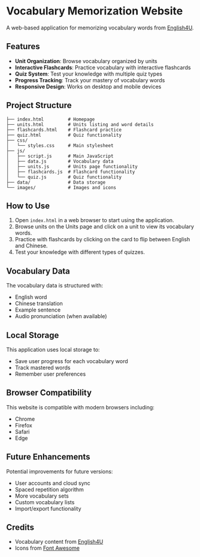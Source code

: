 # Vocabulary Memorization Website

A web-based application for memorizing vocabulary words from [English4U](https://magazine.english4u.net/Voca/video/e68f9f79-af96-4878-a2fc-6813275a3a46).

## Features

- **Unit Organization**: Browse vocabulary organized by units
- **Interactive Flashcards**: Practice vocabulary with interactive flashcards
- **Quiz System**: Test your knowledge with multiple quiz types
- **Progress Tracking**: Track your mastery of vocabulary words
- **Responsive Design**: Works on desktop and mobile devices

## Project Structure

```
├── index.html         # Homepage
├── units.html         # Units listing and word details
├── flashcards.html    # Flashcard practice
├── quiz.html          # Quiz functionality
├── css/
│   └── styles.css     # Main stylesheet
├── js/
│   ├── script.js      # Main JavaScript
│   ├── data.js        # Vocabulary data
│   ├── units.js       # Units page functionality
│   ├── flashcards.js  # Flashcard functionality
│   └── quiz.js        # Quiz functionality
├── data/              # Data storage
└── images/            # Images and icons
```

## How to Use

1. Open `index.html` in a web browser to start using the application.
2. Browse units on the Units page and click on a unit to view its vocabulary words.
3. Practice with flashcards by clicking on the card to flip between English and Chinese.
4. Test your knowledge with different types of quizzes.

## Vocabulary Data

The vocabulary data is structured with:
- English word
- Chinese translation
- Example sentence
- Audio pronunciation (when available)

## Local Storage

This application uses local storage to:
- Save user progress for each vocabulary word
- Track mastered words
- Remember user preferences

## Browser Compatibility

This website is compatible with modern browsers including:
- Chrome
- Firefox
- Safari
- Edge

## Future Enhancements

Potential improvements for future versions:
- User accounts and cloud sync
- Spaced repetition algorithm
- More vocabulary sets
- Custom vocabulary lists
- Import/export functionality

## Credits

- Vocabulary content from [English4U](https://magazine.english4u.net/)
- Icons from [Font Awesome](https://fontawesome.com/)